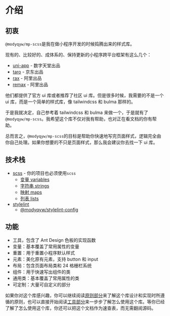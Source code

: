 # 介绍

## 初衷

`@modyqyw/mp-scss`是我在做小程序开发的时候捣腾出来的样式库。

现有的、比较好的、成体系的、保持更新的小程序跨平台框架有这么几个：

- [uni-app](https://uniapp.dcloud.io/) - 数字天堂出品
- [taro](https://taro.aotu.io/) - 京东出品
- [rax](https://rax.js.org/) - 阿里出品
- [remax](https://remaxjs.org/) - 阿里出品

他们都提供了官方 ui 库或者推荐了社区 ui 库。但是很多时候，我需要的不是一个 ui 库，而是一个简单的样式库，像 tailwindcss 和 bulma 那样的。

于是我就决定，自己参考着 tailwindcss 和 bulma 来做一个，于是就有了`@modyqyw/mp-scss`。我希望这个库不仅对我有帮助，也对正在看文档的你有帮助。

总而言之，`@modyqyw/mp-scss`的目标是帮助你快速地写完页面样式，逻辑完全由你自己处理。如果你想要的不只是页面样式，那么我会建议你去找一下 ui 库。

## 技术栈

- [scss](https://sass-lang.com/) - 你的项目也必须使用`scss`
  - [变量 variables](https://sass-lang.com/documentation/variables)
  - [字符串 strings](https://sass-lang.com/documentation/values/strings)
  - [映射 maps](https://sass-lang.com/documentation/values/maps)
  - [列表 lists](https://sass-lang.com/documentation/values/lists)
- [stylelint](https://stylelint.io/)
  - [@modyqyw/stylelint-config](https://github.com/MillCloud/stylelint-config#readme)

## 功能

- 工具，包含了 Ant Design 色板的实现函数
- 变量：基本覆盖了常用属性的变量
- 重置：用于重置小程序默认样式
- 元素：美化原有元素，支持 button 和 input
- 布局：包含页面布局类和 24 格栅栏系统
- 组件：用于快速写出组件的类
- 通用类：基本覆盖了常用属性的类
- 可定制：大量可自定义的部分

如果你对这个库感兴趣，你可以继续阅读[原则部分](../preparation/README.md)来了解这个库设计和实现时所遵循的原则，也可以直接开始阅读[工具部分](../utils/README.md)来一步步了解怎么使用这个库。等你已经了解了怎么使用这个库，你还可以把这个文档作为速查表，而无需翻阅源码。
